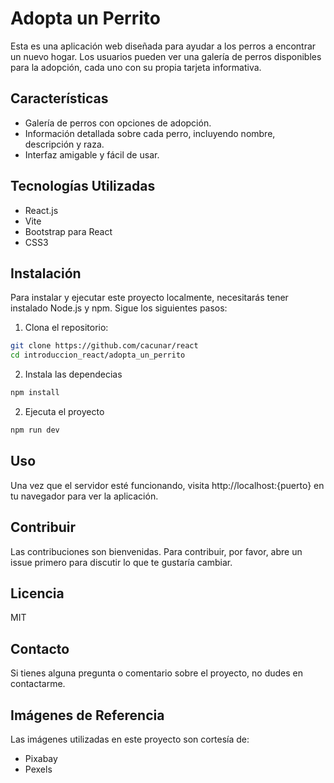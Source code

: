 # Adopta un Perrito

Esta es una aplicación web diseñada para ayudar a los perros a encontrar un nuevo hogar. Los usuarios pueden ver una galería de perros disponibles para la adopción, cada uno con su propia tarjeta informativa.

## Características

- Galería de perros con opciones de adopción.
- Información detallada sobre cada perro, incluyendo nombre, descripción y raza.
- Interfaz amigable y fácil de usar.

## Tecnologías Utilizadas

- React.js
- Vite
- Bootstrap para React
- CSS3

## Instalación

Para instalar y ejecutar este proyecto localmente, necesitarás tener instalado Node.js y npm. Sigue los siguientes pasos:

1. Clona el repositorio:

```bash
git clone https://github.com/cacunar/react
cd introduccion_react/adopta_un_perrito
```

2. Instala las dependecias
```bash
npm install
```

2. Ejecuta el proyecto
```bash
npm run dev
```

## Uso
Una vez que el servidor esté funcionando, visita http://localhost:{puerto} en tu navegador para ver la aplicación.

## Contribuir
Las contribuciones son bienvenidas. Para contribuir, por favor, abre un issue primero para discutir lo que te gustaría cambiar.

## Licencia
MIT

## Contacto
Si tienes alguna pregunta o comentario sobre el proyecto, no dudes en contactarme.


## Imágenes de Referencia
Las imágenes utilizadas en este proyecto son cortesía de:

* Pixabay
* Pexels
